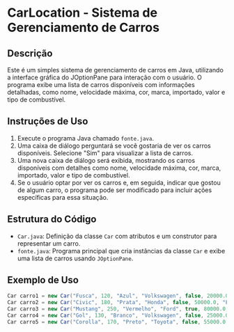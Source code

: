 # CarLocation - Sistema de Gerenciamento de Carros

## Descrição
Este é um simples sistema de gerenciamento de carros em Java, utilizando a interface gráfica do JOptionPane para interação com o usuário. O programa exibe uma lista de carros disponíveis com informações detalhadas, como nome, velocidade máxima, cor, marca, importado, valor e tipo de combustível.

## Instruções de Uso
1. Execute o programa Java chamado `fonte.java`.
2. Uma caixa de diálogo perguntará se você gostaria de ver os carros disponíveis. Selecione "Sim" para visualizar a lista de carros.
3. Uma nova caixa de diálogo será exibida, mostrando os carros disponíveis com detalhes como nome, velocidade máxima, cor, marca, importado, valor e tipo de combustível.
4. Se o usuário optar por ver os carros e, em seguida, indicar que gostou de algum carro, o programa pode ser modificado para incluir ações específicas para essa situação.

## Estrutura do Código
- `Car.java`: Definição da classe `Car` com atributos e um construtor para representar um carro.
- `fonte.java`: Programa principal que cria instâncias da classe `Car` e exibe uma lista de carros usando `JOptionPane`.

## Exemplo de Uso
```java
Car carro1 = new Car("Fusca", 120, "Azul", "Volkswagen", false, 20000.0, "Gasolina");
Car carro2 = new Car("Civic", 180, "Prata", "Honda", false, 50000.0, "Etanol");
Car carro3 = new Car("Mustang", 250, "Vermelho", "Ford", true, 80000.0, "Gasolina");
Car carro4 = new Car("Gol", 130, "Branco", "Volkswagen", false, 25000.0, "Flex");
Car carro5 = new Car("Corolla", 170, "Preto", "Toyota", false, 55000.0, "Gasolina");
